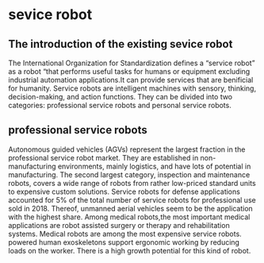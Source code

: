 sevice robot<br>
================
The introduction of the existing sevice robot<br>
---------------------------------------------------

  The International Organization for Standardization defines a “service robot” as a robot “that performs useful tasks for humans or equipment excluding industrial automation applications.It can provide services that are benificial for humanity. Service robots are intelligent machines with sensory, thinking, decision-making, and action functions. They can be divided into two categories: professional service robots and personal service robots.<br>
  
professional service robots<br>
----------------------------------
  Autonomous guided vehicles (AGVs) represent the largest fraction in the professional service robot market. They are established in non-manufacturing environments, mainly logistics, and have lots of potential in manufacturing. The second largest category, inspection and maintenance robots, covers a wide range of robots from rather low-priced standard units to expensive custom solutions. Service robots for defense applications accounted for 5% of the total number of service robots for professional use sold in 2018. Thereof, unmanned aerial vehicles seem to be the application with the highest share. Among medical robots,the most important medical applications are robot assisted surgery or therapy and rehabilitation systems. Medical robots are among the most expensive service robots. powered human exoskeletons support ergonomic working by reducing loads on the worker. There is a high growth potential for this kind of robot.<br>
